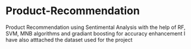 # Product-Recommendation
Product Recommendation using Sentimental Analysis with the help of RF, SVM, MNB algorithms and gradiant boosting for accuracy enhancement
I have also atttached the dataset used for the project
